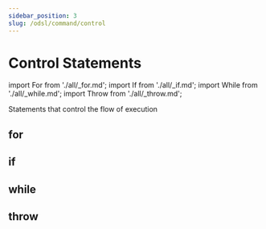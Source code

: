 ```yaml
---
sidebar_position: 3
slug: /odsl/command/control
---
```

Control Statements
========

import For from './all/_for.md';
import If from './all/_if.md';
import While from './all/_while.md';
import Throw from './all/_throw.md';

Statements that control the flow of execution

## for
<For />

## if
<If />

## while
<While />

## throw
<Throw />